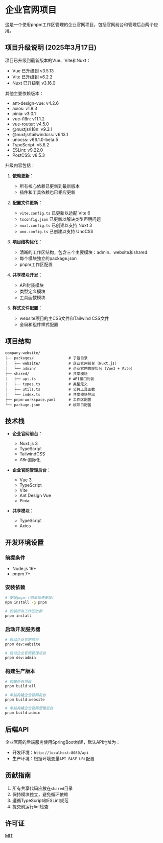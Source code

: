 # 企业官网项目

这是一个使用pnpm工作区管理的企业官网项目，包括官网前台和管理后台两个应用。

## 项目升级说明 (2025年3月17日)

项目已升级到最新版本的Vue、Vite和Nuxt：

- Vue 已升级到 v3.5.13
- Vite 已升级到 v6.2.2
- Nuxt 已升级到 v3.16.0

其他主要依赖版本：
- ant-design-vue: v4.2.6
- axios: v1.8.3
- pinia: v3.0.1
- vue-i18n: v11.1.2
- vue-router: v4.5.0
- @nuxtjs/i18n: v9.3.1
- @nuxtjs/tailwindcss: v6.13.1
- unocss: v66.1.0-beta.5
- TypeScript: v5.8.2
- ESLint: v9.22.0
- PostCSS: v8.5.3

升级内容包括：

1. **依赖更新**：
   - 所有核心依赖已更新到最新版本
   - 插件和工具依赖也已相应更新

2. **配置文件更新**：
   - `vite.config.ts` 已更新以适配 Vite 6
   - `tsconfig.json` 已更新以解决类型声明问题
   - `nuxt.config.ts` 已创建以支持 Nuxt 3
   - `uno.config.ts` 已创建以支持 UnoCSS

3. **项目结构优化**：
   - 清晰的工作区结构，包含三个主要模块：admin、website和shared
   - 每个模块独立的package.json
   - pnpm工作区配置

4. **共享模块开发**：
   - API封装模块
   - 类型定义模块
   - 工具函数模块

5. **样式文件配置**：
   - website项目的主CSS文件和Tailwind CSS文件
   - 全局和组件样式配置

## 项目结构

```
company-website/
├── packages/                # 子包目录
│   ├── website/             # 企业官网前台 (Nuxt.js)
│   └── admin/               # 企业官网管理后台 (Vue3 + Vite)
├── shared/                  # 共享模块
│   ├── api.ts               # API接口封装
│   ├── types.ts             # 类型定义
│   ├── utils.ts             # 公共工具函数
│   └── index.ts             # 共享模块导出
├── pnpm-workspace.yaml      # 工作区配置
└── package.json             # 根项目配置
```

## 技术栈

- **企业官网前台**：
  - Nuxt.js 3
  - TypeScript
  - TailwindCSS
  - i18n国际化

- **企业官网管理后台**：
  - Vue 3
  - TypeScript
  - Vite
  - Ant Design Vue
  - Pinia

- **共享模块**：
  - TypeScript
  - Axios

## 开发环境设置

### 前提条件

- Node.js 16+
- pnpm 7+

### 安装依赖

```bash
# 安装pnpm (如果尚未安装)
npm install -g pnpm

# 安装所有工作区依赖
pnpm install
```

### 启动开发服务器

```bash
# 启动企业官网前台
pnpm dev:website

# 启动企业官网管理后台
pnpm dev:admin
```

### 构建生产版本

```bash
# 构建所有项目
pnpm build:all

# 单独构建企业官网前台
pnpm build:website

# 单独构建企业官网管理后台
pnpm build:admin
```

## 后端API

企业官网的后端服务使用SpringBoot构建，默认API地址为：
- 开发环境：`http://localhost:8080/api`
- 生产环境：根据环境变量`API_BASE_URL`配置

## 贡献指南

1. 所有共享代码应放在`shared`目录
2. 保持模块独立，避免循环依赖
3. 遵循TypeScript和ESLint规范
4. 提交前运行lint检查

## 许可证

[MIT](LICENSE) 